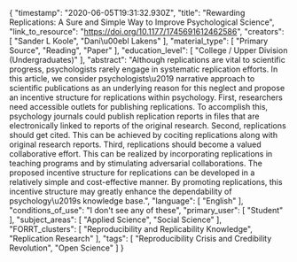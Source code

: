 {
    "timestamp": "2020-06-05T19:31:32.930Z",
    "title": "Rewarding Replications: A Sure and Simple Way to Improve Psychological Science",
    "link_to_resource": "https://doi.org/10.1177/1745691612462586",
    "creators": [
        "Sander L Koole",
        "Dani\u00ebl Lakens"
    ],
    "material_type": [
        "Primary Source",
        "Reading",
        "Paper"
    ],
    "education_level": [
        "College / Upper Division (Undergraduates)"
    ],
    "abstract": "Although replications are vital to scientific progress, psychologists rarely engage in systematic replication efforts. In this article, we consider psychologists\u2019 narrative approach to scientific publications as an underlying reason for this neglect and propose an incentive structure for replications within psychology. First, researchers need accessible outlets for publishing replications. To accomplish this, psychology journals could publish replication reports in files that are electronically linked to reports of the original research. Second, replications should get cited. This can be achieved by cociting replications along with original research reports. Third, replications should become a valued collaborative effort. This can be realized by incorporating replications in teaching programs and by stimulating adversarial collaborations. The proposed incentive structure for replications can be developed in a relatively simple and cost-effective manner. By promoting replications, this incentive structure may greatly enhance the dependability of psychology\u2019s knowledge base.",
    "language": [
        "English"
    ],
    "conditions_of_use": "I don't see any of these",
    "primary_user": [
        "Student"
    ],
    "subject_areas": [
        "Applied Science",
        "Social Science"
    ],
    "FORRT_clusters": [
        "Reproducibility and Replicability Knowledge",
        "Replication Research"
    ],
    "tags": [
        "Reproducibility Crisis and Credibility Revolution",
        "Open Science"
    ]
}